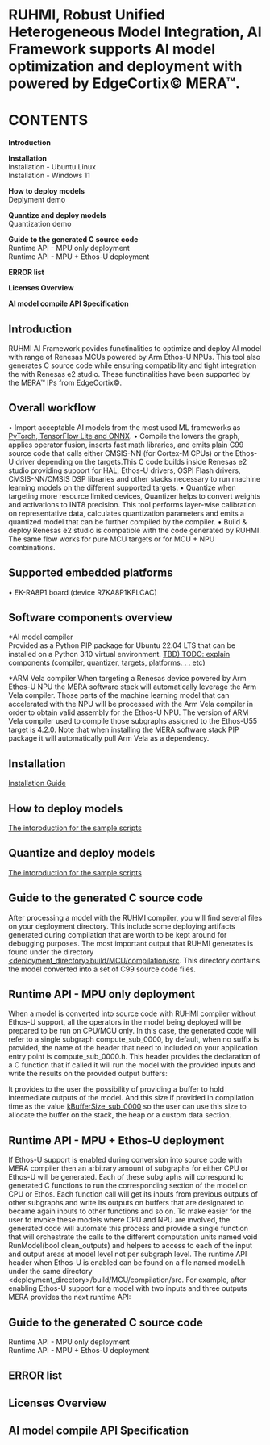 

# RUHMI, Robust Unified Heterogeneous Model Integration, AI Framework supports AI model optimization and deployment with powered by EdgeCortix© MERA™.

# CONTENTS
**Introduction**

**Installation**  
      Installation - Ubuntu Linux  
      Installation - Windows 11  

**How to deploy models**  
  Deplyment demo  

**Quantize and deploy models**  
  Quantization demo  

**Guide to the generated C source code**  
  Runtime API - MPU only deployment  
  Runtime API - MPU + Ethos-U deployment  

**ERROR list** 

**Licenses Overview**  

**AI model compile API Specification**  


## Introduction
RUHMI AI Framework povides functinalities to optimize and deploy AI model with range of Renesas MCUs powered by Arm Ethos-U NPUs. This tool also generates C source code while ensuring compatibility and tight integration the with Renesas e2 studio. These functinalities have been supported by the MERA™ IPs from EdgeCortix©.

## Overall workflow
• Import acceptable AI models from the most used ML frameworks as <u>PyTorch, TensorFlow Lite and ONNX</u>.
• Compile the lowers the graph, applies operator fusion, inserts fast math libraries, and emits plain C99 source code that calls either CMSIS-NN (for Cortex-M CPUs) or the Ethos-U driver depending on the targets.This C code builds inside Renesas e2 studio providing support for HAL, Ethos-U drivers, OSPI Flash drivers, CMSIS-NN/CMSIS DSP libraries and other stacks necessary to run machine learning models on the different supported targets.
• Quantize when targeting more resource limited devices, Quantizer helps to convert weights and activations to INT8 precision. This tool performs layer-wise calibration on representative data, calculates quantization parameters and emits a quantized model that can be further compiled by the compiler.
• Build & deploy Renesas e2 studio is compatible with the code generated by RUHMI. The same flow works for pure MCU targets or for MCU + NPU combinations.


## Supported embedded platforms
• EK-RA8P1 board (device R7KA8P1KFLCAC)

## Software components overview
*AI model compiler  
Provided as a Python PIP package for Ubuntu 22.04 LTS that can be installed on a Python 3.10 virtual environment.
<u>TBD) TODO: explain components (compiler, quantizer, targets, platforms. . . etc)</u>

*ARM Vela compiler
When targeting a Renesas device powered by Arm Ethos-U NPU the MERA software stack will automatically leverage the Arm Vela compiler. Those parts of the machine learning model that can accelerated with the NPU will be processed with the Arm Vela compiler in order to obtain valid assembly for the Ethos-U NPU. The version of ARM Vela compiler used to compile those subgraphs assigned to the Ethos-U55 target is 4.2.0. Note that when installing the MERA software stack PIP package it will automatically pull Arm Vela as a dependency.

## Installation
[Installation Guide](/install/README.md)

## How to deploy models
  [The intoroduction for the sample scripts](scripts/README.md)

## Quantize and deploy models 
  [The intoroduction for the sample scripts](scripts/README.md)

## Guide to the generated C source code
After processing a model with the RUHMI compiler, you will find several files on your deployment directory. This include some deploying artifacts generated during compilation that are worth to be kept around for debugging purposes. The most important output that RUHMI generates is found under the directory <u><deployment_directory>build/MCU/compilation/src</u>. This directory contains the model converted into a set of C99 source code files.

## Runtime API - MPU only deployment
When a model is converted into source code with RUHMI compiler without Ethos-U support, all the operators in the model being deployed will be prepared to be run on CPU/MCU only. 
In this case, the generated code will refer to a single subgraph compute_sub_0000<suffix>, by default, when no suffix is provided, the name of the header that need to included on your application entry point is compute_sub_0000.h.
This header provides the declaration of a C function that if called it will run the model with the provided inputs and write the results on the provided output buffers:

It provides to the user the possibility of providing a buffer to hold intermediate outputs of the model. And this size if provided in compilation time as the value <u>kBufferSize_sub_0000</u> so the user can use this size to allocate the buffer on the stack, the heap or a custom data section.

## Runtime API - MPU + Ethos-U deployment

If Ethos-U support is enabled during conversion into source code with MERA compiler then an arbitrary amount of subgraphs for either CPU or Ethos-U will be generated. Each of these subgraphs will correspond to generated C functions to run the corresponding section of the model on CPU or Ethos. Each function call will get its inputs from previous outputs of other subgraphs and write its outputs on buffers that are designated to became again inputs to other
functions and so on. To make easier for the user to invoke these models where CPU and NPU are involved, the generated code will automate this process and provide a single function that will orchestrate the calls to the different computation
units named void RunModel(bool clean_outputs) and helpers to access to each of the input and output areas at model level not per subgraph level. The runtime API header when Ethos-U is enabled can be found on a file named model.h
under the same directory <deployment_directory>/build/MCU/compilation/src.
For example, after enabling Ethos-U support for a model with two inputs and three outputs MERA provides the next runtime API:

## Guide to the generated C source code
  Runtime API - MPU only deployment  
  Runtime API - MPU + Ethos-U deployment  

## ERROR list  


## Licenses Overview  


## AI model compile API Specification  






